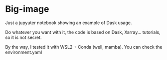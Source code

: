 # Big-image

Just a jupyuter notebook showing an example of Dask usage.

Do whatever you want with it, the code is based on Dask, Xarray... tutorials, so it is not secret.

By the way, I tested it with WSL2 + Conda (well, mamba). You can check the environment.yaml